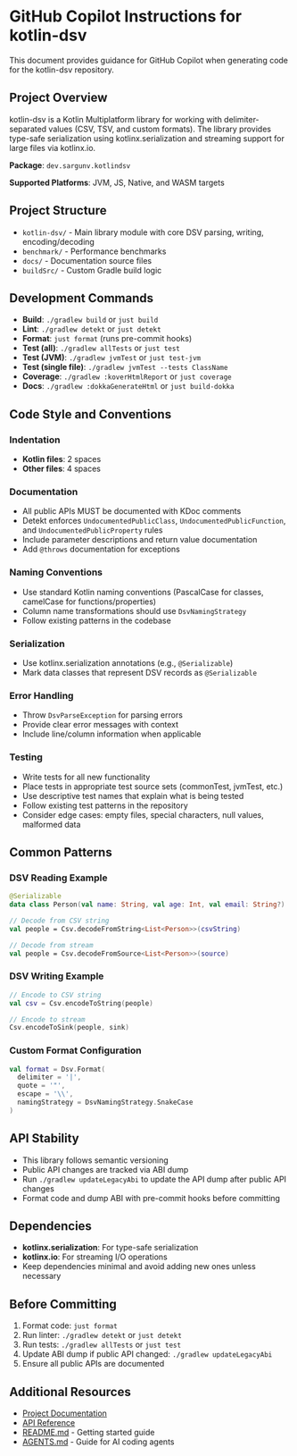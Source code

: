 # GitHub Copilot Instructions for kotlin-dsv

This document provides guidance for GitHub Copilot when generating code for the kotlin-dsv repository.

## Project Overview

kotlin-dsv is a Kotlin Multiplatform library for working with delimiter-separated values (CSV, TSV, and custom formats). The library provides type-safe serialization using kotlinx.serialization and streaming support for large files via kotlinx.io.

**Package**: `dev.sargunv.kotlindsv`

**Supported Platforms**: JVM, JS, Native, and WASM targets

## Project Structure

- `kotlin-dsv/` - Main library module with core DSV parsing, writing, encoding/decoding
- `benchmark/` - Performance benchmarks
- `docs/` - Documentation source files
- `buildSrc/` - Custom Gradle build logic

## Development Commands

- **Build**: `./gradlew build` or `just build`
- **Lint**: `./gradlew detekt` or `just detekt`
- **Format**: `just format` (runs pre-commit hooks)
- **Test (all)**: `./gradlew allTests` or `just test`
- **Test (JVM)**: `./gradlew jvmTest` or `just test-jvm`
- **Test (single file)**: `./gradlew jvmTest --tests ClassName`
- **Coverage**: `./gradlew :koverHtmlReport` or `just coverage`
- **Docs**: `./gradlew :dokkaGenerateHtml` or `just build-dokka`

## Code Style and Conventions

### Indentation
- **Kotlin files**: 2 spaces
- **Other files**: 4 spaces

### Documentation
- All public APIs MUST be documented with KDoc comments
- Detekt enforces `UndocumentedPublicClass`, `UndocumentedPublicFunction`, and `UndocumentedPublicProperty` rules
- Include parameter descriptions and return value documentation
- Add `@throws` documentation for exceptions

### Naming Conventions
- Use standard Kotlin naming conventions (PascalCase for classes, camelCase for functions/properties)
- Column name transformations should use `DsvNamingStrategy`
- Follow existing patterns in the codebase

### Serialization
- Use kotlinx.serialization annotations (e.g., `@Serializable`)
- Mark data classes that represent DSV records as `@Serializable`

### Error Handling
- Throw `DsvParseException` for parsing errors
- Provide clear error messages with context
- Include line/column information when applicable

### Testing
- Write tests for all new functionality
- Place tests in appropriate test source sets (commonTest, jvmTest, etc.)
- Use descriptive test names that explain what is being tested
- Follow existing test patterns in the repository
- Consider edge cases: empty files, special characters, null values, malformed data

## Common Patterns

### DSV Reading Example
```kotlin
@Serializable
data class Person(val name: String, val age: Int, val email: String?)

// Decode from CSV string
val people = Csv.decodeFromString<List<Person>>(csvString)

// Decode from stream
val people = Csv.decodeFromSource<List<Person>>(source)
```

### DSV Writing Example
```kotlin
// Encode to CSV string
val csv = Csv.encodeToString(people)

// Encode to stream
Csv.encodeToSink(people, sink)
```

### Custom Format Configuration
```kotlin
val format = Dsv.Format(
  delimiter = '|',
  quote = '"',
  escape = '\\',
  namingStrategy = DsvNamingStrategy.SnakeCase
)
```

## API Stability

- This library follows semantic versioning
- Public API changes are tracked via ABI dump
- Run `./gradlew updateLegacyAbi` to update the API dump after public API changes
- Format code and dump ABI with pre-commit hooks before committing

## Dependencies

- **kotlinx.serialization**: For type-safe serialization
- **kotlinx.io**: For streaming I/O operations
- Keep dependencies minimal and avoid adding new ones unless necessary

## Before Committing

1. Format code: `just format`
2. Run linter: `./gradlew detekt` or `just detekt`
3. Run tests: `./gradlew allTests` or `just test`
4. Update ABI dump if public API changed: `./gradlew updateLegacyAbi`
5. Ensure all public APIs are documented

## Additional Resources

- [Project Documentation](https://sargunv.github.io/kotlin-dsv/)
- [API Reference](https://sargunv.github.io/kotlin-dsv/api/)
- [README.md](../README.md) - Getting started guide
- [AGENTS.md](../AGENTS.md) - Guide for AI coding agents
